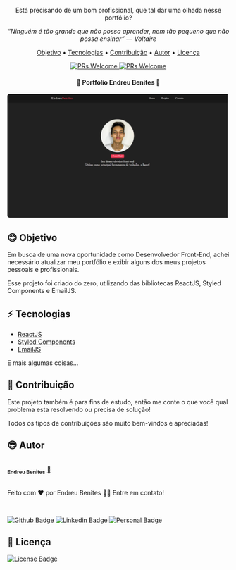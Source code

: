 <p align="center">Está precisando de um bom profissional, que tal dar uma olhada nesse portfólio?</p>

<p align="center"><i>“Ninguém é tão grande que não possa aprender, nem tão pequeno que não possa ensinar” — Voltaire</i></p>

<p align="center">
 <a href="#blush-objetivo">Objetivo</a> •
 <a href="#zap-tecnologias">Tecnologias</a> • 
 <a href="#handshake-contribuição">Contribuição</a> • 
 <a href="#sunglasses-autor">Autor</a> • 
 <a href="#bell-Licença">Licença</a>
</p>

<p align="center">
  <a href="http://makeapullrequest.com">
    <img src="https://img.shields.io/badge/progress-99%25-brightgreen.svg" alt="PRs Welcome">
  </a>
  <a href="http://makeapullrequest.com">
    <img src="https://img.shields.io/badge/contribuition-welcome-brightgreen.svg" alt="PRs Welcome">
  </a>
</p>

<h4 align="center"> 
	🚧  Portfólio Endreu Benites  🚧
</h4>

<p align="center">
  <kbd>
    <img width="500" style="padding-right: 5px; border-radius: 5px" src="https://github.com/endreumrb/portfolio2v/blob/main/src/Assets/imagens/portifolio.jpg" alt="Intro">
  </kbd>
</p>

## :blush: **Objetivo**

Em busca de uma nova oportunidade como Desenvolvedor Front-End, achei necessário atualizar meu portfólio e exibir alguns dos meus projetos pessoais e profissionais. 

Esse projeto foi criado do zero, utilizando das bibliotecas ReactJS, Styled Components e EmailJS.

## :zap: **Tecnologias**

-   [ReactJS](https://reactjs.org/)
-   [Styled Components](https://www.styled-components.com/)
-   [EmailJS](https://www.emailjs.com/)

E mais algumas coisas...

## :handshake: **Contribuição**

Este projeto também é para fins de estudo, então me conte o que você qual problema esta resolvendo ou precisa de solução!

Todos os tipos de contribuições são muito bem-vindos e apreciadas!

## :sunglasses: **Autor**

<a href="https://www.linkedin.com/in/endreu-benites/">
 <img style="border-radius: 50px" src="https://media-exp1.licdn.com/dms/image/C4D03AQH5JiW6ui9c1A/profile-displayphoto-shrink_800_800/0/1627451596888?e=1634169600&v=beta&t=J_B8jXpqCBn9ygve-1tQRiS48LYJbGvV-BRAUlDjdL4" width="100px;" alt=""/>
 <br />
 <sub><b>Endreu Benites</b></sub></a> <a href="https://www.linkedin.com/in/endreu-benites/" title="Linkedin">🚀
 <br /><br />
</a>

Feito com ❤️ por Endreu Benites 👋🏽 Entre em contato!

<br />

[![Github Badge](https://img.shields.io/badge/GitHub-100000?style=for-the-badge&logo=github&logoColor=white&link=https://github.com/endreumrb)](https://github.com/endreumrb) 
[![Linkedin Badge](https://img.shields.io/badge/-LinkedIn-blue?style=flat-square&logo=Linkedin&logoColor=white&link=https://www.linkedin.com/in/endreu-benites/)](https://www.linkedin.com/in/endreu-benites/) 
[![Personal Badge](https://img.shields.io/badge/Blog-endreubenites.com-black)](https://endreubenites.com/portfolio/)

## :bell: **Licença**

[![License Badge](https://img.shields.io/apm/l/vim-mode?style=plastic)](LICENSE.md)

